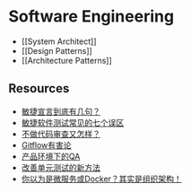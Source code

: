 # Software Engineering


- [[System Architect]]
- [[Design Patterns]]
- [[Architecture Patterns]]


## Resources

- [敏捷宣言到底有几句？](http://insights.thoughtworkers.org/how-many-words-in-agile-manifesto/) 
- [敏捷软件测试常见的七个误区](http://insights.thoughtworkers.org/agile-testing-misunderstanding/) 
- [不做代码审查又怎样？](http://insights.thoughtworkers.org/without-code-review/) 
- [Gitflow有害论](http://insights.thoughtworkers.org/gitflow-consider-harmful/) 
- [产品环境下的QA](http://insights.thoughtworkers.org/qa-in-production-practice/)
- [改善单元测试的新方法](http://insights.thoughtworkers.org/improve-the-effectiveness-of-unit-testing/)
- [你以为是微服务或Docker？其实是组织架构！](http://insights.thoughtworkers.org/microservices-docker-organization-transfermation/)
